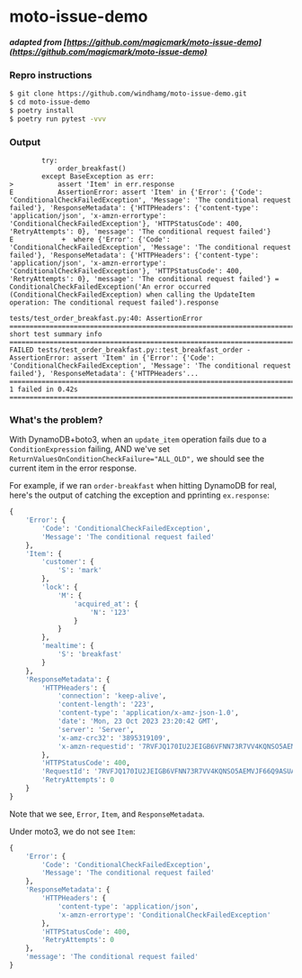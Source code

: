 # moto-issue-demo

#### *adapted from [https://github.com/magicmark/moto-issue-demo](https://github.com/magicmark/moto-issue-demo)*

### Repro instructions 

```bash
$ git clone https://github.com/windhamg/moto-issue-demo.git
$ cd moto-issue-demo
$ poetry install
$ poetry run pytest -vvv
```

### Output

```
        try:
            order_breakfast()
        except BaseException as err:
>           assert 'Item' in err.response
E           AssertionError: assert 'Item' in {'Error': {'Code': 'ConditionalCheckFailedException', 'Message': 'The conditional request failed'}, 'ResponseMetadata': {'HTTPHeaders': {'content-type': 'application/json', 'x-amzn-errortype': 'ConditionalCheckFailedException'}, 'HTTPStatusCode': 400, 'RetryAttempts': 0}, 'message': 'The conditional request failed'}
E            +  where {'Error': {'Code': 'ConditionalCheckFailedException', 'Message': 'The conditional request failed'}, 'ResponseMetadata': {'HTTPHeaders': {'content-type': 'application/json', 'x-amzn-errortype': 'ConditionalCheckFailedException'}, 'HTTPStatusCode': 400, 'RetryAttempts': 0}, 'message': 'The conditional request failed'} = ConditionalCheckFailedException('An error occurred (ConditionalCheckFailedException) when calling the UpdateItem operation: The conditional request failed').response

tests/test_order_breakfast.py:40: AssertionError
========================================================================= short test summary info ==========================================================================
FAILED tests/test_order_breakfast.py::test_breakfast_order - AssertionError: assert 'Item' in {'Error': {'Code': 'ConditionalCheckFailedException', 'Message': 'The conditional request failed'}, 'ResponseMetadata': {'HTTPHeaders'...
============================================================================ 1 failed in 0.42s =============================================================================
```

### What's the problem?

With DynamoDB+boto3, when an `update_item` operation fails due to a `ConditionExpression` failing, AND we've set `ReturnValuesOnConditionCheckFailure="ALL_OLD",` we should see the current item in the error response.

For example, if we ran `order-breakfast` when hitting DynamoDB for real, here's the output of catching the exception and pprinting `ex.response`:

```python
{
    'Error': {
        'Code': 'ConditionalCheckFailedException',
        'Message': 'The conditional request failed'
    },
    'Item': {
        'customer': {
            'S': 'mark'
        },
        'lock': {
            'M': {
                'acquired_at': {
                    'N': '123'
                }
            }
        },
        'mealtime': {
            'S': 'breakfast'
        }
    },
    'ResponseMetadata': {
        'HTTPHeaders': {
            'connection': 'keep-alive',
            'content-length': '223',
            'content-type': 'application/x-amz-json-1.0',
            'date': 'Mon, 23 Oct 2023 23:20:42 GMT',
            'server': 'Server',
            'x-amz-crc32': '3895319109',
            'x-amzn-requestid': '7RVFJQ170IU2JEIGB6VFNN73R7VV4KQNSO5AEMVJF66Q9ASUAAJG'
        },
        'HTTPStatusCode': 400,
        'RequestId': '7RVFJQ170IU2JEIGB6VFNN73R7VV4KQNSO5AEMVJF66Q9ASUAAJG',
        'RetryAttempts': 0
    }
}
```

Note that we see, `Error`, `Item`, and `ResponseMetadata`.

Under moto3, we do not see `Item`:

```python
{
    'Error': {
        'Code': 'ConditionalCheckFailedException',
        'Message': 'The conditional request failed'
    },
    'ResponseMetadata': {
        'HTTPHeaders': {
            'content-type': 'application/json',
            'x-amzn-errortype': 'ConditionalCheckFailedException'
        },
        'HTTPStatusCode': 400,
        'RetryAttempts': 0
    },
    'message': 'The conditional request failed'
}
```